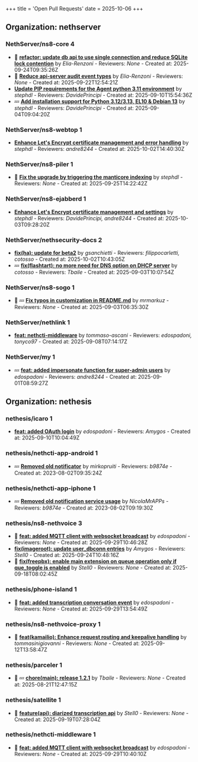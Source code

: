 +++
title = 'Open Pull Requests'
date = 2025-10-06
+++

## Organization: nethserver

### NethServer/ns8-core 4 

- :eyes:  **[refactor: update db api to use single connection and reduce SQLite lock contention](https://github.com/NethServer/ns8-core/pull/942)** by *Elia-Renzoni* - Reviewers: *None* - Created at: 2025-09-24T09:35:26Z
- :eyes:  **[Reduce api-server audit event types](https://github.com/NethServer/ns8-core/pull/940)** by *Elia-Renzoni* - Reviewers: *None* - Created at: 2025-09-22T12:54:21Z
-   **[Update PIP requirements for the Agent python 3.11 environment](https://github.com/NethServer/ns8-core/pull/934)** by *stephdl* - Reviewers: *DavidePrincipi* - Created at: 2025-09-10T15:54:36Z
-  :zzz: **[Add installation support for Python 3.12/3.13, EL10 & Debian 13](https://github.com/NethServer/ns8-core/pull/930)** by *stephdl* - Reviewers: *DavidePrincipi* - Created at: 2025-09-04T09:04:20Z

### NethServer/ns8-webtop 1 

-   **[Enhance Let's Encrypt certificate management and error handling](https://github.com/NethServer/ns8-webtop/pull/157)** by *stephdl* - Reviewers: *andre8244* - Created at: 2025-10-02T14:40:30Z

### NethServer/ns8-piler 1 

- :eyes:  **[Fix the upgrade by triggering the manticore indexing](https://github.com/NethServer/ns8-piler/pull/46)** by *stephdl* - Reviewers: *None* - Created at: 2025-09-25T14:22:42Z

### NethServer/ns8-ejabberd 1 

-   **[Enhance Let's Encrypt certificate management and settings](https://github.com/NethServer/ns8-ejabberd/pull/70)** by *stephdl* - Reviewers: *DavidePrincipi, andre8244* - Created at: 2025-10-03T09:28:20Z

### NethServer/nethsecurity-docs 2 

-   **[fix(ha): update for beta2](https://github.com/NethServer/nethsecurity-docs/pull/208)** by *gsanchietti* - Reviewers: *filippocarletti, cotosso* - Created at: 2025-10-02T10:43:05Z
-  :zzz: **[fix(flashtart): no more need for DNS option on DHCP server](https://github.com/NethServer/nethsecurity-docs/pull/204)** by *cotosso* - Reviewers: *Tbaile* - Created at: 2025-09-03T10:07:54Z

### NethServer/ns8-sogo 1 

- :eyes: :zzz: **[Fix typos in customization in README.md](https://github.com/NethServer/ns8-sogo/pull/44)** by *mrmarkuz* - Reviewers: *None* - Created at: 2025-09-03T06:35:30Z

### NethServer/nethlink 1 

-   **[feat: nethcti-middleware](https://github.com/NethServer/nethlink/pull/72)** by *tommaso-ascani* - Reviewers: *edospadoni, tonyco97* - Created at: 2025-09-08T07:14:17Z

### NethServer/my 1 

-  :zzz: **[feat: added impersonate function for super-admin users](https://github.com/NethServer/my/pull/21)** by *edospadoni* - Reviewers: *andre8244* - Created at: 2025-09-01T08:59:27Z

## Organization: nethesis

### nethesis/icaro 1 

-   **[feat: added OAuth login](https://github.com/nethesis/icaro/pull/200)** by *edospadoni* - Reviewers: *Amygos* - Created at: 2025-09-10T10:04:49Z

### nethesis/nethcti-app-android 1 

-  :zzz: **[Removed old notificator](https://github.com/nethesis/nethcti-app-android/pull/30)** by *mirkopruiti* - Reviewers: *b9874e* - Created at: 2023-08-02T09:35:24Z

### nethesis/nethcti-app-iphone 1 

-  :zzz: **[Removed old notification service usage](https://github.com/nethesis/nethcti-app-iphone/pull/37)** by *NicolaMrAPPs* - Reviewers: *b9874e* - Created at: 2023-08-02T09:19:30Z

### nethesis/ns8-nethvoice 3 

- :eyes:  **[feat: added MQTT client with websocket broadcast](https://github.com/nethesis/ns8-nethvoice/pull/552)** by *edospadoni* - Reviewers: *None* - Created at: 2025-09-29T10:46:28Z
-   **[fix(imageroot): update user_dbconn entries](https://github.com/nethesis/ns8-nethvoice/pull/549)** by *Amygos* - Reviewers: *Stell0* - Created at: 2025-09-24T10:48:16Z
- :eyes:  **[fix(freepbx): enable main extension on queue operation only if que_toggle is enabled](https://github.com/nethesis/ns8-nethvoice/pull/547)** by *Stell0* - Reviewers: *None* - Created at: 2025-09-18T08:02:45Z

### nethesis/phone-island 1 

- :eyes:  **[feat: added transcription conversation event](https://github.com/nethesis/phone-island/pull/115)** by *edospadoni* - Reviewers: *None* - Created at: 2025-09-29T13:54:49Z

### nethesis/ns8-nethvoice-proxy 1 

- :eyes:  **[feat(kamailio): Enhance request routing and keepalive handling](https://github.com/nethesis/ns8-nethvoice-proxy/pull/85)** by *tommasinigiovanni* - Reviewers: *None* - Created at: 2025-09-12T13:58:47Z

### nethesis/parceler 1 

- :eyes: :zzz: **[chore(main): release 1.2.1](https://github.com/nethesis/parceler/pull/105)** by *Tbaile* - Reviewers: *None* - Created at: 2025-08-21T12:47:15Z

### nethesis/satellite 1 

- :eyes:  **[feature(api): diarized transcription api](https://github.com/nethesis/satellite/pull/4)** by *Stell0* - Reviewers: *None* - Created at: 2025-09-19T07:28:04Z

### nethesis/nethcti-middleware 1 

- :eyes:  **[feat: added MQTT client with websocket broadcast](https://github.com/nethesis/nethcti-middleware/pull/3)** by *edospadoni* - Reviewers: *None* - Created at: 2025-09-29T10:40:10Z


